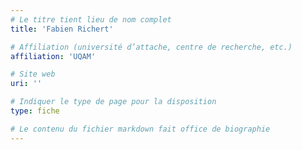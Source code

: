 ```yaml
---
# Le titre tient lieu de nom complet
title: 'Fabien Richert'

# Affiliation (université d’attache, centre de recherche, etc.)
affiliation: 'UQAM'

# Site web
uri: ''

# Indiquer le type de page pour la disposition
type: fiche

# Le contenu du fichier markdown fait office de biographie
---
```



